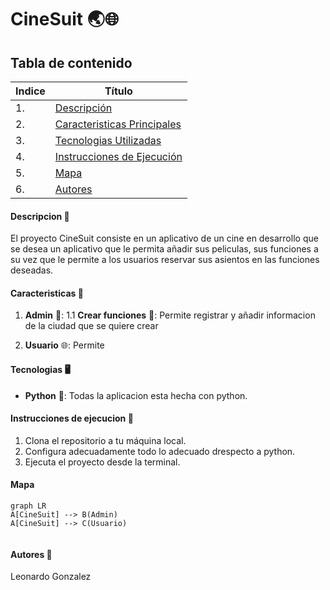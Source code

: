 # CineSuit 🌏🌐

## Tabla de contenido
| Indice | Título  |
|--|--|
| 1. | [Descripción](#Descripcion) |
| 2. | [Caracteristicas Principales](#Caracteristicas) |
| 3. | [Tecnologias Utilizadas](#Tecnologias) |
| 4. | [Instrucciones de Ejecución](#Instrucciones-de-ejecucion) |
| 5. | [Mapa](#Mapa) |
| 6. | [Autores](#Autores) |

#### Descripcion 🚀

El proyecto CineSuit consiste en un aplicativo de un cine en desarrollo que se desea un aplicativo que le permita añadir sus peliculas, sus funciones a su vez que le permite a los usuarios reservar sus asientos en las funciones deseadas.

#### Caracteristicas 🧮

1. **Admin** 👥: 
1.1 **Crear funciones** 👥: Permite registrar y añadir informacion de la ciudad que se quiere crear

2. **Usuario** 🌐: Permite


#### Tecnologias  🖥️

- **Python** 🐍: Todas la aplicacion esta hecha con python.


#### Instrucciones de ejecucion 📐

1. Clona el repositorio a tu máquina local. 
2. Configura adecuadamente todo lo adecuado drespecto a python.
3. Ejecuta el proyecto desde la terminal.

#### Mapa 

```mermaid
graph LR
A[CineSuit] --> B(Admin)
A[CineSuit] --> C(Usuario)
 
```

#### Autores 👤
Leonardo Gonzalez
